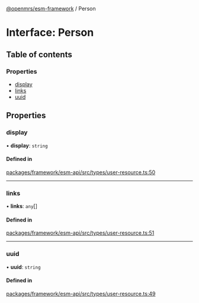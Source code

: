 [@openmrs/esm-framework](../API.md) / Person

# Interface: Person

## Table of contents

### Properties

- [display](Person.md#display)
- [links](Person.md#links)
- [uuid](Person.md#uuid)

## Properties

### display

• **display**: `string`

#### Defined in

[packages/framework/esm-api/src/types/user-resource.ts:50](https://github.com/jona42-ui/openmrs-esm-core/blob/main/packages/framework/esm-api/src/types/user-resource.ts#L50)

___

### links

• **links**: `any`[]

#### Defined in

[packages/framework/esm-api/src/types/user-resource.ts:51](https://github.com/jona42-ui/openmrs-esm-core/blob/main/packages/framework/esm-api/src/types/user-resource.ts#L51)

___

### uuid

• **uuid**: `string`

#### Defined in

[packages/framework/esm-api/src/types/user-resource.ts:49](https://github.com/jona42-ui/openmrs-esm-core/blob/main/packages/framework/esm-api/src/types/user-resource.ts#L49)
